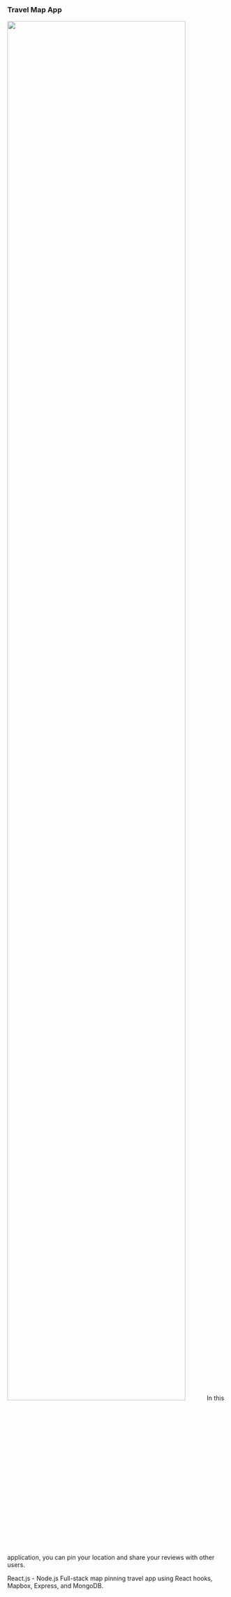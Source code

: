 
<h3> Travel Map App </h3>
<img src="https://github.com/dev-lotus/Travel-Pin-App/blob/master/images/cover.png" width="90%" height="auto"//>
In this application, you can pin your location and share your reviews with other users.

React.js - Node.js Full-stack map pinning travel app using React hooks, Mapbox, Express, and MongoDB. 
